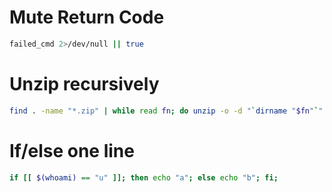 
# Mute Return Code

```bash
failed_cmd 2>/dev/null || true
```

# Unzip recursively

```bash
find . -name "*.zip" | while read fn; do unzip -o -d "`dirname "$fn"`" "$fn"; done;
```

# If/else one line

```bash
if [[ $(whoami) == "u" ]]; then echo "a"; else echo "b"; fi;
```

